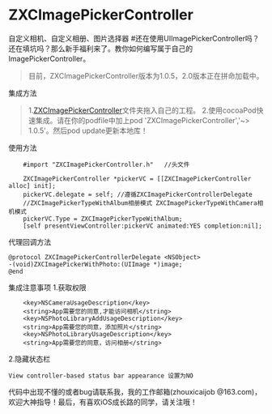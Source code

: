 # ZXCImagePickerController
自定义相机、自定义相册、图片选择器
#还在使用UIImagePickerController吗？还在填坑吗？那么新手福利来了。教你如何编写属于自己的ImagePickerController。
>目前，ZXCImagePickerController版本为1.0.5，2.0版本正在拼命加载中。

集成方法
>1.[ZXCImagePickerController](https://github.com/xicaiZhou/ZXCImagePickerController/tree/master/ZXCImagePickerController "ZXCImagePickerController")文件夹拖入自己的工程。
>2.使用cocoaPod快速集成。请在你的podfile中加上pod 'ZXCImagePickerController','~> 1.0.5'。然后pod update更新本地库！

使用方法
```
    #import "ZXCImagePickerController.h"   //头文件
    
    ZXCImagePickerController *pickerVC = [[ZXCImagePickerController alloc] init];
    pickerVC.delegate = self; //遵循ZXCImagePickerControllerDelegate
    //ZXCImagePickerTypeWithAlbum相册模式 ZXCImagePickerTypeWithCamera相机模式
    pickerVC.Type = ZXCImagePickerTypeWithAlbum;
    [self presentViewController:pickerVC animated:YES completion:nil];
```
代理回调方法
```
@protocol ZXCImagePickerControllerDelegate <NSObject>
-(void)ZXCImagePickerWithPhoto:(UIImage *)image;
@end
```
集成注意事项
1.获取权限

```
    <key>NSCameraUsageDescription</key>
    <string>App需要您的同意,才能访问相机</string>
    <key>NSPhotoLibraryAddUsageDescription</key>
    <string>App需要您的同意，添加照片</string>
    <key>NSPhotoLibraryUsageDescription</key>
    <string>App需要您的同意，访问相册</string>
```
2.隐藏状态栏


```
View controller-based status bar appearance 设置为NO
```
代码中出现不懂的或者bug请联系我，我的工作邮箱(zhouxicaijob
@163.com)，欢迎大神指导！最后，有喜欢iOS成长路的同学，请关注哦！




